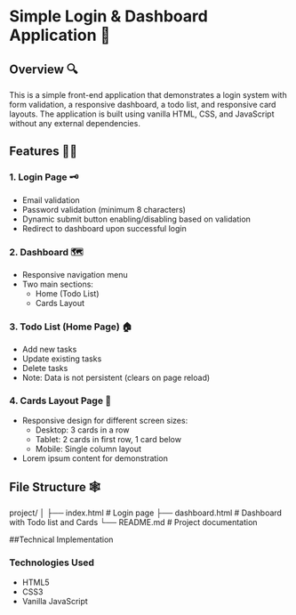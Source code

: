 # Simple Login & Dashboard Application 📝

## Overview 🔍
This is a simple front-end application that demonstrates a login system with form validation, a responsive dashboard, a todo list, and responsive card layouts. The application is built using vanilla HTML, CSS, and JavaScript without any external dependencies.

## Features ☝🏾

### 1. Login Page 🗝️
- Email validation
- Password validation (minimum 8 characters)
- Dynamic submit button enabling/disabling based on validation
- Redirect to dashboard upon successful login

### 2. Dashboard 🗺️
- Responsive navigation menu
- Two main sections:
  - Home (Todo List)
  - Cards Layout

### 3. Todo List (Home Page) 🏠
- Add new tasks
- Update existing tasks
- Delete tasks
- Note: Data is not persistent (clears on page reload)

### 4. Cards Layout Page 📜
- Responsive design for different screen sizes:
  - Desktop: 3 cards in a row
  - Tablet: 2 cards in first row, 1 card below
  - Mobile: Single column layout
- Lorem ipsum content for demonstration

## File Structure 🕸️
project/
│
├── index.html      # Login page
├── dashboard.html  # Dashboard with Todo list and Cards
└── README.md      # Project documentation

##Technical Implementation

### Technologies Used
- HTML5
- CSS3
- Vanilla JavaScript
